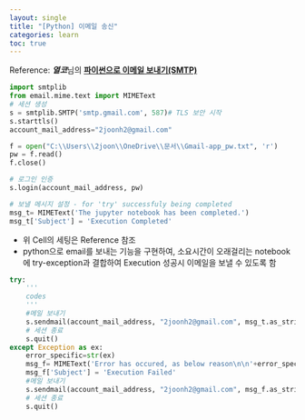 ```yaml
---
layout: single
title: "[Python] 이메일 송신"
categories: learn
toc: true
---
```


Reference: ***열코***님의 [**파이썬으로 이메일 보내기(SMTP)**](https://yeolco.tistory.com/93)


```python
import smtplib
from email.mime.text import MIMEText
# 세션 생성
s = smtplib.SMTP('smtp.gmail.com', 587)# TLS 보안 시작
s.starttls()
account_mail_address="2joonh2@gmail.com"

f = open("C:\\Users\\2joon\\OneDrive\\문서\\Gmail-app_pw.txt", 'r')
pw = f.read()
f.close()

# 로그인 인증
s.login(account_mail_address, pw)

# 보낼 메시지 설정 - for 'try' successfuly being completed
msg_t= MIMEText('The jupyter notebook has been completed.')
msg_t['Subject'] = 'Execution Completed'
```

- 위 Cell의 세팅은 Reference 참조
- python으로 email를 보내는 기능을 구현하여, 소요시간이 오래걸리는 notebook에 try-exception과 결합하여 Execution 성공시 이메일을 보낼 수 있도록 함


```python
try:
    '''
    codes
    '''
    #메일 보내기
    s.sendmail(account_mail_address, "2joonh2@gmail.com", msg_t.as_string())
    # 세션 종료
    s.quit()
except Exception as ex:
    error_specific=str(ex)
    msg_f= MIMEText('Error has occured, as below reason\n\n'+error_specific)
    msg_f['Subject'] = 'Execution Failed'
    #메일 보내기
    s.sendmail(account_mail_address, "2joonh2@gmail.com", msg_f.as_string())
    # 세션 종료
    s.quit()
```
